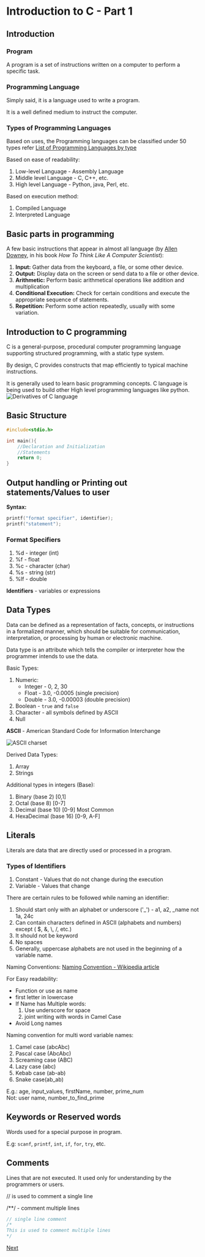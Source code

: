 # Introduction to C - Part 1

## Introduction

### Program

A program is a set of instructions written on a computer to perform a specific task.  

### Programming Language

Simply said, it is a language used to write a program.  

It is a well defined medium to instruct the computer.  

### Types of Programming Languages

Based on uses, the Programming languages can be classified under 50 types refer [List of Programming Languages by type](https://en.wikipedia.org/wiki/List_of_programming_languages_by_type)  

Based on ease of readability:

1. Low-level Language - Assembly Language
2. Middle level Language - C, C++, etc.
3. High level Language - Python, java, Perl, etc.

Based on execution method:  

1. Compiled Language
2. Interpreted Language

## Basic parts in programming

A few basic instructions that appear in almost all language (by [Allen Downey](https://en.wikipedia.org/wiki/Allen_Downey), in his book *How To Think Like A Computer Scientist*):

1. **Input:** Gather data from the keyboard, a file, or some other device.
2. **Output:** Display data on the screen or send data to a file or other device.
3. **Arithmetic:** Perform basic arithmetical operations like addition and multiplication
4. **Conditional Execution:** Check for certain conditions and execute the appropriate sequence of statements.
5. **Repetition:** Perform some action repeatedly, usually with some variation.

## Introduction to C programming

C is a general-purpose, procedural computer programming language supporting structured programming, with a static type system.  

By design, C provides constructs that map efficiently to typical machine instructions.  

It is generally used to learn basic programming concepts. C language is being used to build other High level programming languages like python.  
![Derivatives of C language](Clogo.png)

## Basic Structure

```c
#include<stdio.h>

int main(){
    //Declaration and Initialization
    //Statements
    return 0;
}
```

## Output handling or Printing out statements/Values to user

**Syntax:**

```c
printf("format specifier", identifier);
printf("statement");
```

### Format Specifiers

1. %d - integer (int)
2. %f - float
3. %c - character (char)
4. %s - string (str)
5. %lf - double

**Identifiers** - variables or expressions

## Data Types

Data can be defined as a representation of facts, concepts, or instructions in a formalized manner, which should be suitable for communication, interpretation, or processing by human or electronic machine.  

Data type is an attribute which tells the compiler or interpreter how the programmer intends to use the data.  

Basic Types:

1. Numeric:  
    - Integer - 0, 2, 30
    - Float - 3.0, -0.0005 (single precision)
    - Double - 3.0, -0.00003 (double precision)
2. Boolean - `true` and `false`
3. Character - all symbols defined by ASCII
4. Null

**ASCII** - American Standard Code for Information Interchange

![ASCII charset](ASCII_chart.png)

Derived Data Types:

1. Array
2. Strings

Additional types in integers (Base):

1. Binary (base 2) [0,1]
2. Octal (base 8) [0-7]
3. Decimal (base 10) [0-9] Most Common
4. HexaDecimal (base 16) [0-9, A-F]

## Literals

Literals are data that are directly used or processed in a program.

### Types of Identifiers

1. Constant - Values that do not change during the execution
2. Variable - Values that change

There are certain rules to be followed while naming an identifier:

1. Should start only with an alphabet or underscore ('\_') - a1, a2, \_name not 1a, 24c
2. Can contain characters defined in ASCII (alphabets and numbers) except ( &#36;, &, \\, /, etc.)
3. It should not be keyword
4. No spaces
5. Generally, uppercase alphabets are not used in the beginning of a variable name.

Naming Conventions: [Naming Convention - Wikipedia article](https://en.wikipedia.org/wiki/Naming_convention_(programming))  

For Easy readability:

- Function or use as name
- first letter in lowercase
- If Name has Multiple words:
    1. Use underscore for space
    2. joint writing with words in Camel Case
- Avoid Long names

Naming convention for multi word variable names:

1. Camel case (abcAbc)
2. Pascal case (AbcAbc)
3. Screaming case (ABC)
4. Lazy case (abc)
5. Kebab case (ab-ab)
6. Snake case(ab_ab)

E.g.: age, input_values, firstName, number, prime_num  
Not: user name, number_to_find_prime

## Keywords or Reserved words

Words used for a special purpose in program.

E.g: `scanf`, `printf`, `int`, `if`, `for`, `try`, etc.

## Comments

Lines that are not executed. It used only for understanding by the programmers or users.

// is used to comment a single line

/**/ - comment multiple lines

```c
// single line comment
/*
This is used to comment multiple lines
*/
```

[Next](Intro_to_C(2).md)
